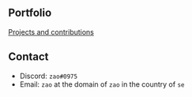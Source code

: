 ## Portfolio
[Projects and contributions](/stuff/)

## Contact
* Discord: `zao#0975`
* Email: `zao` at the domain of `zao` in the country of `se`